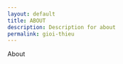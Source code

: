 ```yaml
---
layout: default
title: ABOUT
description: Description for about
permalink: gioi-thieu
---
```

<p>About</p>